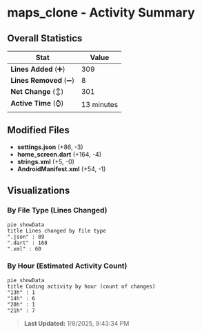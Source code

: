 # maps_clone - Activity Summary 

## Overall Statistics

| Stat                   | Value                                                             |
| ---------------------- | ----------------------------------------------------------------- |
| **Lines Added** (➕)   | 309                                          |
| **Lines Removed** (➖) | 8                                        |
| **Net Change** (↕)    | 301                |
| **Active Time** (⌚)   | 13 minutes |


## Modified Files
- **settings.json** (+86, -3)
- **home_screen.dart** (+164, -4)
- **strings.xml** (+5, -0)
- **AndroidManifest.xml** (+54, -1)

## Visualizations

### By File Type (Lines Changed)

```mermaid
pie showData
title Lines changed by file type
".json" : 89
".dart" : 168
".xml" : 60
```

### By Hour (Estimated Activity Count)

```mermaid
pie showData
title Coding activity by hour (count of changes)
"13h" : 1
"14h" : 6
"20h" : 1
"21h" : 7
```


> **Last Updated:** 1/8/2025, 9:43:34 PM